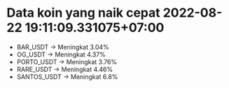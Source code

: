 # Data koin yang naik cepat 2022-08-22 19:11:09.331075+07:00

* BAR_USDT -> Meningkat 3.04%
* OG_USDT -> Meningkat 4.37%
* PORTO_USDT -> Meningkat 3.76%
* RARE_USDT -> Meningkat 4.46%
* SANTOS_USDT -> Meningkat 6.8%
